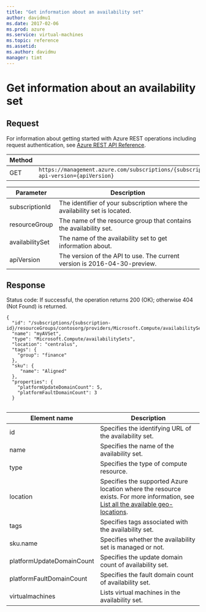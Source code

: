 ```yaml
---
title: "Get information about an availability set"
author: davidmu1
ms.date: 2017-02-06
ms.prod: azure
ms.service: virtual-machines
ms.topic: reference
ms.assetid:
ms.author: davidmu
manager: timt
---
```


# Get information about an availability set    
    
## Request    
 
For information about getting started with Azure REST operations including request authentication, see [Azure REST API Reference](../../../index.md).    
    
| Method | Request URI |    
|------------|-----------------|    
| GET | `https://management.azure.com/subscriptions/{subscriptionId}/resourceGroups/{resourceGroup}/providers/Microsoft.Compute/availabilitySets/{availabilitySet}?api-version={apiVersion}` |    
    
| Parameter | Description |
| --------- | ----------- |
| subscriptionId | The identifier of your subscription where the availability set is located. |
| resourceGroup | The name of the resource group that contains the availability set. |
| availabilitySet | The name of the availability set to get information about. |
| apiVersion | The version of the API to use. The current version is 2016-04-30-preview. |     
    
## Response    
    
Status code: If successful, the operation returns 200 (OK); otherwise 404 (Not Found) is returned.    
    
```    
{  
  "id": "/subscriptions/{subscription-id}/resourceGroups/contosorg/providers/Microsoft.Compute/availabilitySets/myAVSet",
  "name": "myAVSet",
  "type": "Microsoft.Compute/availabilitySets",
  "location": "centralus",
  "tags": {
    "group": "finance"
  },
  "sku": {
     "name": "Aligned"
  },
  "properties": {
    "platformUpdateDomainCount": 5,
    "platformFaultDomainCount": 3
  }
    
```    
    
| Element name | Description |    
|--------------|-------------|    
| id | Specifies the identifying URL of the availability set. |    
| name | Specifies the name of the availability set. |    
| type | Specifies the type of compute resource. |    
| location | Specifies the supported Azure location where the resource exists. For more information, see [List all the available geo-locations](../../../docs-ref-autogen/resources/subscriptions.yml#Subscriptions_ListLocations). |
| tags | Specifies tags associated with the availability set. |
| sku.name | Specifies whether the availability set is managed or not. |    
| platformUpdateDomainCount | Specifies the update domain count of availability set. |    
| platformFaultDomainCount | Specifies the fault domain count of availability set. |    
| virtualmachines | Lists virtual machines in the availability set. |